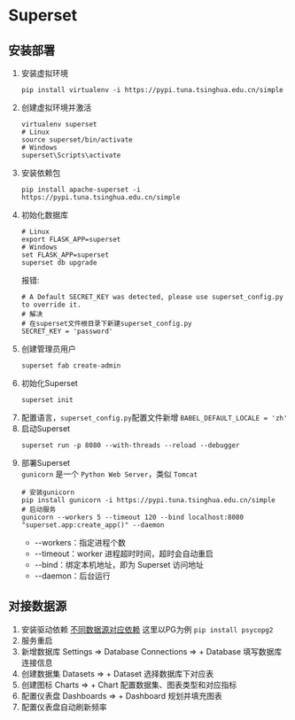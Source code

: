 # Superset

## 安装部署

1. 安装虚拟环境  
   ```shell
   pip install virtualenv -i https://pypi.tuna.tsinghua.edu.cn/simple
   ```
2. 创建虚拟环境并激活
   ```shell
   virtualenv superset
   # Linux
   source superset/bin/activate
   # Windows
   superset\Scripts\activate
   ```
3. 安装依赖包  
   ```shell
   pip install apache-superset -i https://pypi.tuna.tsinghua.edu.cn/simple
   ```
4. 初始化数据库
   ```shell
   # Linux
   export FLASK_APP=superset
   # Windows
   set FLASK_APP=superset
   superset db upgrade
   ```
   报错:
   ```shell
   # A Default SECRET_KEY was detected, please use superset_config.py to override it.
   # 解决
   # 在superset文件根目录下新建superset_config.py
   SECRET_KEY = 'password'
   ```
5. 创建管理员用户
   ```shell
   superset fab create-admin
   ```
6. 初始化Superset
   ```shell
   superset init
   ```
7. 配置语言，`superset_config.py`配置文件新增 `BABEL_DEFAULT_LOCALE = 'zh'`
8. 启动Superset
   ```shell
   superset run -p 8080 --with-threads --reload --debugger
   ```
9. 部署Superset  
   `gunicorn` 是一个 `Python Web Server`，类似 `Tomcat`  
   ```shell
   # 安装gunicorn
   pip install gunicorn -i https://pypi.tuna.tsinghua.edu.cn/simple
   # 启动服务
   gunicorn --workers 5 --timeout 120 --bind localhost:8080  "superset.app:create_app()" --daemon
   ```
   - --workers：指定进程个数
   - --timeout：worker 进程超时时间，超时会自动重启
   - --bind：绑定本机地址，即为 Superset 访问地址
   - --daemon：后台运行

## 对接数据源  

1. 安装驱动依赖 [不同数据源对应依赖](https://superset.apache.org/docs/databases/installing-database-drivers) 这里以PG为例 `pip install psycopg2`
2. 服务重启
3. 新增数据库 Settings => Database Connections => + Database 填写数据库连接信息
4. 创建数据集 Datasets => + Dataset 选择数据库下对应表
5. 创建图标 Charts => + Chart 配置数据集、图表类型和对应指标
6. 配置仪表盘 Dashboards => + Dashboard 规划并填充图表
7. 配置仪表盘自动刷新频率